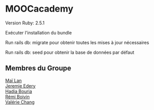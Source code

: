 # MOOCacademy



Version Ruby: 2.5.1


Exécuter l'installation du bundle

Run rails db: migrate pour obtenir toutes les mises à jour nécessaires

Run rails db: seed pour obtenir la base de données par défaut





## Membres du Groupe


<a href="https://github.com/Careless-Whisper">Maï Lan</a><br> 
<a href="https://github.com/jjeleven11">Jeremie Edery</a><br> 
<a href="https://github.com/Hadia22/">Hadia Bouria</a><br> 
<a href="https://github.com/R2D21">Rémi Boivin</a><br> 
<a href="https://github.com/bbpucca">Valérie Chang</a><br> 
